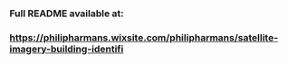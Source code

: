 ### Full README available at:
### https://philipharmans.wixsite.com/philipharmans/satellite-imagery-building-identifi
